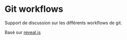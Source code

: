 # Git workflows

Support de discussion sur les différents workflows de git.

Basé sur [reveal.js](https://github.com/hakimel/reveal.js)